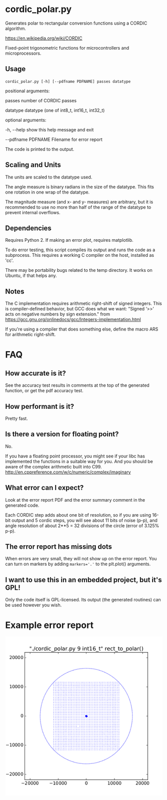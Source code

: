 cordic_polar.py
===============

Generates polar to rectangular conversion functions using a CORDIC algorithm.

https://en.wikipedia.org/wiki/CORDIC

Fixed-point trigonometric functions for microcontrollers and microprocessors.

Usage
-----

`cordic_polar.py [-h] [--pdfname PDFNAME] passes datatype`

positional arguments:

  passes             number of CORDIC passes

  datatype           datatype (one of int8_t, int16_t, int32_t)

optional arguments:

  -h, --help         show this help message and exit

  --pdfname PDFNAME  Filename for error report

The code is printed to the output.

Scaling and Units
-----------------
The units are scaled to the datatype used.

The angle measure is binary radians in the size of the datatype. This fits one rotation in one wrap of the datatype.

The magnitude measure (and x- and y- measures) are arbitrary, but it is recommended to use no more than half of the range of the datatype to prevent internal overflows.

Dependencies
------------

Requires Python 2.  If making an error plot, requires matplotlib.

To do error testing, this script compiles its output and runs the code as a subprocess.  This requires a working C compiler on the host, installed as 'cc'.

There may be portability bugs related to the temp directory. It works on Ubuntu, if that helps any.

Notes
-----

The C implementation requires arithmetic right-shift of signed integers. This is compiler-defined behavior, but GCC does what we want: "Signed ‘>>’ acts on negative numbers by sign extension." from https://gcc.gnu.org/onlinedocs/gcc/Integers-implementation.html

If you're using a compiler that does something else, define the macro ARS for arithmetic right-shift.

FAQ
===

How accurate is it?
-------------------

See the accuracy test results in comments at the top of the
generated function, or get the pdf accuracy test.

How performant is it?
---------------------

Pretty fast.

Is there a version for floating point?
--------------------------------------

No.

If you have a floating point processor, you might see if your libc has implemented the functions in a suitable way for you.  And you should be aware of the complex arithmetic built into C99. http://en.cppreference.com/w/c/numeric/complex/imaginary

What error can I expect?
------------------------

Look at the error report PDF and the error summary comment in the generated code.

Each CORDIC step adds about one bit of resolution, so if you are using 16-bit output and 5 cordic steps, you will see about 11 bits of noise (p-p), and angle resolution of about 2**5 = 32 divisions of the circle (error of 3.125% p-p).

The error report has missing dots
---------------------------------

When errors are very small, they will not show up on the error report. You can turn on markers by adding `markers='.'` to the plt.plot() arguments.

I want to use this in an embedded project, but it's GPL!
--------------------------------------------------------

Only the code itself is GPL-licensed. Its output (the generated routines) can be used however you wish.

Example error report
====================

![example error plot](err.png)
